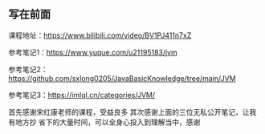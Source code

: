 ## 写在前面
课程地址：https://www.bilibili.com/video/BV1PJ411n7xZ

参考笔记1：https://www.yuque.com/u21195183/jvm

参考笔记2：https://github.com/sxlong0205/JavaBasicKnowledge/tree/main/JVM

参考笔记3：https://imlql.cn/categories/JVM/

首先感谢宋红康老师的课程，受益良多
其次感谢上面的三位无私公开笔记，让我有地方抄
省下的大量时间，可以全身心投入到理解当中，感谢
